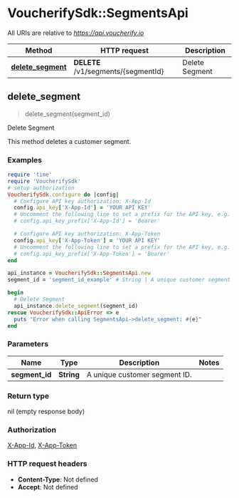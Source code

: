 # VoucherifySdk::SegmentsApi

All URIs are relative to *https://api.voucherify.io*

| Method | HTTP request | Description |
| ------ | ------------ | ----------- |
| [**delete_segment**](SegmentsApi.md#delete_segment) | **DELETE** /v1/segments/{segmentId} | Delete Segment |


## delete_segment

> delete_segment(segment_id)

Delete Segment

This method deletes a customer segment.

### Examples

```ruby
require 'time'
require 'VoucherifySdk'
# setup authorization
VoucherifySdk.configure do |config|
  # Configure API key authorization: X-App-Id
  config.api_key['X-App-Id'] = 'YOUR API KEY'
  # Uncomment the following line to set a prefix for the API key, e.g. 'Bearer' (defaults to nil)
  # config.api_key_prefix['X-App-Id'] = 'Bearer'

  # Configure API key authorization: X-App-Token
  config.api_key['X-App-Token'] = 'YOUR API KEY'
  # Uncomment the following line to set a prefix for the API key, e.g. 'Bearer' (defaults to nil)
  # config.api_key_prefix['X-App-Token'] = 'Bearer'
end

api_instance = VoucherifySdk::SegmentsApi.new
segment_id = 'segment_id_example' # String | A unique customer segment ID.

begin
  # Delete Segment
  api_instance.delete_segment(segment_id)
rescue VoucherifySdk::ApiError => e
  puts "Error when calling SegmentsApi->delete_segment: #{e}"
end
```

### Parameters

| Name | Type | Description | Notes |
| ---- | ---- | ----------- | ----- |
| **segment_id** | **String** | A unique customer segment ID. |  |

### Return type

nil (empty response body)

### Authorization

[X-App-Id](../README.md#X-App-Id), [X-App-Token](../README.md#X-App-Token)

### HTTP request headers

- **Content-Type**: Not defined
- **Accept**: Not defined

